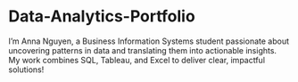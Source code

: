 # Data-Analytics-Portfolio
I’m Anna Nguyen, a Business Information Systems student passionate about uncovering patterns in data and translating them into actionable insights. My work combines SQL, Tableau, and Excel to deliver clear, impactful solutions!
